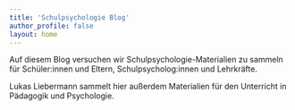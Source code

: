 ```yaml
---
title: 'Schulpsychologie Blog'
author_profile: false
layout: home
---
```


Auf diesem Blog versuchen wir Schulpsychologie-Materialien zu sammeln für
Schüler:innen und Eltern, Schulpsycholog:innen und Lehrkräfte.

Lukas Liebermann sammelt hier außerdem Materialien für den Unterricht in
Pädagogik und Psychologie.
